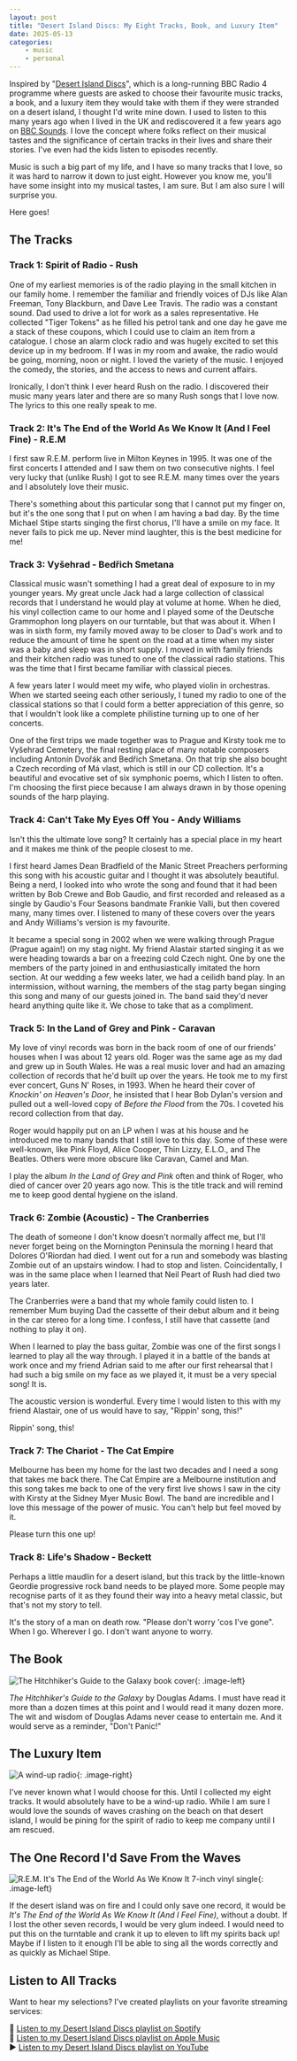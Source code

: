 ```yaml
---
layout: post
title: "Desert Island Discs: My Eight Tracks, Book, and Luxury Item"
date: 2025-05-13
categories: 
    - music
    - personal
---
```


Inspired by "[Desert Island Discs]", which is a long-running BBC Radio 4 programme where guests are asked to choose their favourite music tracks, a book, and a luxury item they would take with them if they were stranded on a desert island, I thought I'd write mine down. I used to listen to this many years ago when I lived in the UK and rediscovered it a few years ago on [BBC Sounds]. I love the concept where folks reflect on their musical tastes and the significance of certain tracks in their lives and share their stories. I've even had the kids listen to episodes recently.

Music is such a big part of my life, and I have so many tracks that I love, so it was hard to narrow it down to just eight. However you know me, you'll have some insight into my musical tastes, I am sure. But I am also sure I will surprise you.

Here goes!

## The Tracks

### Track 1: Spirit of Radio - Rush

One of my earliest memories is of the radio playing in the small kitchen in our family home. I remember the familiar and friendly voices of DJs like Alan Freeman, Tony Blackburn, and Dave Lee Travis. The radio was a constant sound. Dad used to drive a lot for work as a sales representative. He collected "Tiger Tokens" as he filled his petrol tank and one day he gave me a stack of these coupons, which I could use to claim an item from a catalogue. I chose an alarm clock radio and was hugely excited to set this device up in my bedroom. If I was in my room and awake, the radio would be going, morning, noon or night. I loved the variety of the music. I enjoyed the comedy, the stories, and the access to news and current affairs.

Ironically, I don't think I ever heard Rush on the radio. I discovered their music many years later and there are so many Rush songs that I love now. The lyrics to this one really speak to me.

### Track 2: It's The End of the World As We Know It (And I Feel Fine) - R.E.M

I first saw R.E.M. perform live in Milton Keynes in 1995. It was one of the first concerts I attended and I saw them on two consecutive nights. I feel very lucky that (unlike Rush) I got to see R.E.M. many times over the years and I absolutely love their music.

There's something about this particular song that I cannot put my finger on, but it's the one song that I put on when I am having a bad day. By the time Michael Stipe starts singing the first chorus, I'll have a smile on my face. It never fails to pick me up. Never mind laughter, this is the best medicine for me!

### Track 3: Vyšehrad - Bedřich Smetana

Classical music wasn't something I had a great deal of exposure to in my younger years. My great uncle Jack had a large collection of classical records that I understand he would play at volume at home. When he died, his vinyl collection came to our home and I played some of the Deutsche Grammophon long players on our turntable, but that was about it. When I was in sixth form, my family moved away to be closer to Dad's work and to reduce the amount of time he spent on the road at a time when my sister was a baby and sleep was in short supply. I moved in with family friends and their kitchen radio was tuned to one of the classical radio stations. This was the time that I first became familiar with classical pieces.

A few years later I would meet my wife, who played violin in orchestras. When we started seeing each other seriously, I tuned my radio to one of the classical stations so that I could form a better appreciation of this genre, so that I wouldn't look like a complete philistine turning up to one of her concerts.

One of the first trips we made together was to Prague and Kirsty took me to Vyšehrad Cemetery, the final resting place of many notable composers including Antonín Dvořák and Bedřich Smetana. On that trip she also bought a Czech recording of Má vlast, which is still in our CD collection. It's a beautiful and evocative set of six symphonic poems, which I listen to often. I'm choosing the first piece because I am always drawn in by those opening sounds of the harp playing.

### Track 4: Can't Take My Eyes Off You - Andy Williams

Isn't this the ultimate love song? It certainly has a special place in my heart and it makes me think of the people closest to me.

I first heard James Dean Bradfield of the Manic Street Preachers performing this song with his acoustic guitar and I thought it was absolutely beautiful. Being a nerd, I looked into who wrote the song and found that it had been written by Bob Crewe and Bob Gaudio, and first recorded and released as a single by Gaudio's Four Seasons bandmate Frankie Valli, but then covered many, many times over. I listened to many of these covers over the years and Andy Williams's version is my favourite.

It became a special song in 2002 when we were walking through Prague (Prague again!) on my stag night. My friend Alastair started singing it as we were heading towards a bar on a freezing cold Czech night. One by one the members of the party joined in and enthusiastically imitated the horn section. At our wedding a few weeks later, we had a ceilidh band play. In an intermission, without warning, the members of the stag party began singing this song and many of our guests joined in. The band said they'd never heard anything quite like it. We chose to take that as a compliment.

### Track 5: In the Land of Grey and Pink - Caravan

My love of vinyl records was born in the back room of one of our friends' houses when I was about 12 years old. Roger was the same age as my dad and grew up in South Wales. He was a real music lover and had an amazing collection of records that he'd built up over the years. He took me to my first ever concert, Guns N' Roses, in 1993. When he heard their cover of _Knockin' on Heaven's Door_, he insisted that I hear Bob Dylan's version and pulled out a well-loved copy of _Before the Flood_ from the 70s. I coveted his record collection from that day.

Roger would happily put on an LP when I was at his house and he introduced me to many bands that I still love to this day. Some of these were well-known, like Pink Floyd, Alice Cooper, Thin Lizzy, E.L.O., and The Beatles. Others were more obscure like Caravan, Camel and Man.

I play the album _In the Land of Grey and Pink_ often and think of Roger, who died of cancer over 20 years ago now. This is the title track and will remind me to keep good dental hygiene on the island.

### Track 6: Zombie (Acoustic) - The Cranberries

The death of someone I don't know doesn't normally affect me, but I'll never forget being on the Mornington Peninsula the morning I heard that Dolores O'Riordan had died. I went out for a run and somebody was blasting Zombie out of an upstairs window. I had to stop and listen. Coincidentally, I was in the same place when I learned that Neil Peart of Rush had died two years later.

The Cranberries were a band that my whole family could listen to. I remember Mum buying Dad the cassette of their debut album and it being in the car stereo for a long time. I confess, I still have that cassette (and nothing to play it on).

When I learned to play the bass guitar, Zombie was one of the first songs I learned to play all the way through. I played it in a battle of the bands at work once and my friend Adrian said to me after our first rehearsal that I had such a big smile on my face as we played it, it must be a very special song! It is.

The acoustic version is wonderful. Every time I would listen to this with my friend Alastair, one of us would have to say, "Rippin' song, this!"

Rippin' song, this!

### Track 7: The Chariot - The Cat Empire

Melbourne has been my home for the last two decades and I need a song that takes me back there. The Cat Empire are a Melbourne institution and this song takes me back to one of the very first live shows I saw in the city with Kirsty at the Sidney Myer Music Bowl. The band are incredible and I love this message of the power of music. You can't help but feel moved by it.

Please turn this one up!

### Track 8: Life's Shadow - Beckett

Perhaps a little maudlin for a desert island, but this track by the little-known Geordie progressive rock band needs to be played more. Some people may recognise parts of it as they found their way into a heavy metal classic, but that's not my story to tell.

It's the story of a man on death row. "Please don't worry 'cos I've gone". When I go. Wherever I go. I don't want anyone to worry.

## The Book

![The Hitchhiker's Guide to the Galaxy book cover][hhgg-cover]{: .image-left}

_The Hitchhiker's Guide to the Galaxy_ by Douglas Adams. I must have read it more than a dozen times at this point and I would read it many dozen more. The wit and wisdom of Douglas Adams never cease to entertain me. And it would serve as a reminder, "Don't Panic!"

## The Luxury Item

![A wind-up radio][radio-image]{: .image-right}

I've never known what I would choose for this. Until I collected my eight tracks. It would absolutely have to be a wind-up radio. While I am sure I would love the sounds of waves crashing on the beach on that desert island, I would be pining for the spirit of radio to keep me company until I am rescued.

## The One Record I'd Save From the Waves

![R.E.M. It's The End of the World As We Know It 7-inch vinyl single][rem-vinyl]{: .image-left}

If the desert island was on fire and I could only save one record, it would be _It's The End of the World As We Know It (And I Feel Fine)_, without a doubt. If I lost the other seven records, I would be very glum indeed. I would need to put this on the turntable and crank it up to eleven to lift my spirits back up! Maybe if I listen to it enough I'll be able to sing all the words correctly and as quickly as Michael Stipe.

## Listen to All Tracks

Want to hear my selections? I've created playlists on your favorite streaming services:

🎵 [Listen to my Desert Island Discs playlist on Spotify][spotify-playlist]  
🍏 [Listen to my Desert Island Discs playlist on Apple Music][apple-playlist]  
▶️ [Listen to my Desert Island Discs playlist on YouTube][youtube-playlist]

<!-- Links -->
[Desert Island Discs]: https://www.bbc.co.uk/programmes/b006qnmr "BBC Radio 4 - Desert Island Discs"
[BBC Sounds]: https://www.bbc.co.uk/sounds/category/music "Music. Radio. Podcasts."

<!-- Playlist Links -->
[spotify-playlist]: https://open.spotify.com/playlist/3pw8mua0uye2kq0UA5Odru "Pete's Desert Island Discs on Spotify"
[apple-playlist]: https://music.apple.com/au/playlist/paj-desert-island-discs-my-eight-tracks-book-and-luxury-item/pl.u-XkD03dkuyM2xL "Pete's Desert Island Discs on Apple Music"
[youtube-playlist]: https://youtube.com/playlist?list=PLP0IMAcBCtrLNvXH5qNjzBfnSfh9r5b-- "Pete's Desert Island Discs on YouTube"

<!-- Image Links -->
[hhgg-cover]: https://upload.wikimedia.org/wikipedia/en/b/bd/H2G2_UK_front_cover.jpg "The Hitchhiker's Guide to the Galaxy book cover"
[radio-image]: https://upload.wikimedia.org/wikipedia/commons/thumb/4/4d/Clockwork_Radio.JPG/330px-Clockwork_Radio.JPG "A wind-up radio"
[rem-vinyl]: https://upload.wikimedia.org/wikipedia/en/e/e2/R.E.M._-_It%27s_the_End_of_the_World_as_We_Know_It_%28And_I_Feel_Fine%29_%28United_States%29.jpg "R.E.M. vinyl single"
